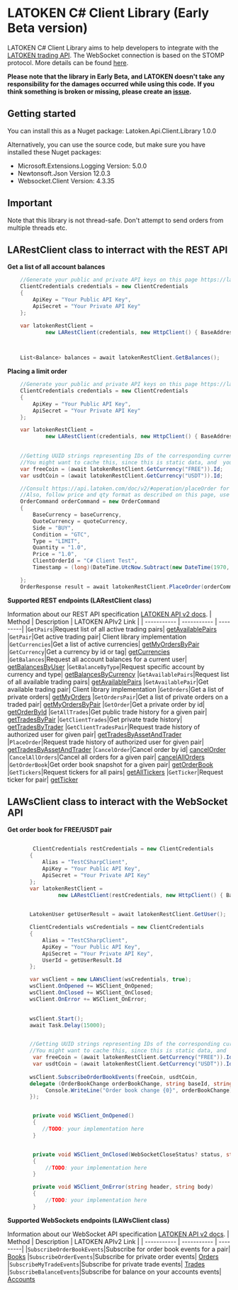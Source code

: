 # LATOKEN C# Client Library (Early Beta version)

LATOKEN C# Client Library aims to help developers to integrate with the [LATOKEN trading API](https://api.latoken.com/doc/v2/). 
The WebSocket connection is based on the STOMP protocol. More details can be found [here](https://stomp.github.io/).

**Please note that the library in Early Beta, and LATOKEN doesn't take any responsibility for the damages occurred while using this code.**
**If you think something is broken or missing, please create an [issue](https://github.com/LATOKEN/latoken-api-v2-dotnet-client/issues).**



## Getting started
You can install this as a Nuget package: Latoken.Api.Client.Library 1.0.0

Alternatively, you can use the source code, but make sure you have installed these Nuget packages:
* Microsoft.Extensions.Logging Version: 5.0.0
* Newtonsoft.Json Version 12.0.3
* Websocket.Client Version: 4.3.35

## Important
Note that this library is not thread-safe. Don't attempt to send orders from multiple threads etc.

## LARestClient class to interract with the REST API

**Get a list of all account balances**
````C#
    //Generate your public and private API keys on this page https://latoken.com/account/apikeys
    ClientCredentials credentials = new ClientCredentials
    {
        ApiKey = "Your Public API Key",
        ApiSecret = "Your Private API Key"
    };

    var latokenRestClient =
            new LARestClient(credentials, new HttpClient() { BaseAddress = new Uri("https://api.latoken.com") });

    

    List<Balance> balances = await latokenRestClient.GetBalances();

````

**Placing a limit order**
````C#
    //Generate your public and private API keys on this page https://latoken.com/account/apikeys
    ClientCredentials credentials = new ClientCredentials
    {
        ApiKey = "Your Public API Key",
        ApiSecret = "Your Private API Key"
    };

    var latokenRestClient =
            new LARestClient(credentials, new HttpClient() { BaseAddress = new Uri("https://api.latoken.com") });

   
    //Getting UUID strings representing IDs of the corresponding currencies/assets
    //You might want to cache this, since this is static data, and  you don't need to fetch it each time
    var freeCoin = (await latokenRestClient.GetCurrency("FREE")).Id;
    var usdtCoin = (await latokenRestClient.GetCurrency("USDT")).Id;

    //Consult https://api.latoken.com/doc/v2/#operation/placeOrder for possible field values
    //Also, follow price and qty format as described on this page, use comma only to separate the decimal part
    OrderCommand orderCommand = new OrderCommand
    {
        BaseCurrency = baseCurrency,
        QuoteCurrency = quoteCurrency,
        Side = "BUY",
        Condition = "GTC",
        Type = "LIMIT",                
        Quantity = "1.0",
        Price = "1.0",
        ClientOrderId = "C# Client Test",
        Timestamp = (long)(DateTime.UtcNow.Subtract(new DateTime(1970, 1, 1))).TotalSeconds

    };
    OrderResponse result = await latokenRestClient.PlaceOrder(orderCommand);
````


**Supported REST endpoints (LARestClient class)**

Information about our REST API specification [LATOKEN API v2 docs](https://api.latoken.com/doc/v2/).
| Method | Description | LATOKEN APIv2 Link |
| ----------- | ----------- | ---------|
|`GetPairs`|Request list of all active trading pairs| [getAvailablePairs](https://api.latoken.com/doc/v2/#operation/getAvailablePairs)
|`GetPair`|Get active trading pair| Client library implementation
|`GetCurrencies`|Get a list of active currencies| [getMyOrdersByPair](https://api.latoken.com/doc/v2/#operation/getActiveCurrencies)
|`GetCurrency`|Get a currency by id or tag| [getCurrencies](https://api.latoken.com/doc/v2/#operation/getCurrencies)
|`GetBalances`|Request all account balances for a current user| [getBalancesByUser](https://api.latoken.com/doc/v2/#operation/getBalancesByUser)
|`GetBalanceByType`|Request specific account by currency and type| [getBalancesByCurrency](https://api.latoken.com/doc/v2/#operation/getBalancesByCurrency)
|`GetAvailablePairs`|Request list of all available trading pairs| [getAvailablePairs](https://api.latoken.com/doc/v2/#operation/getAvailablePairs)
|`GetAvailablePair`|Get available trading pair| Client library implementation
|`GetOrders`|Get a list of private orders| [getMyOrders](https://api.latoken.com/doc/v2/#operation/getMyOrders)
|`GetOrdersPair`|Get a list of private orders on a traded pair| [getMyOrdersByPair](https://api.latoken.com/doc/v2/#operation/getMyOrdersByPair)
|`GetOrder`|Get a private order by id| [getOrderById](https://api.latoken.com/doc/v2/#operation/getOrderById)
|`GetAllTrades`|Get public trade history for a given pair| [getTradesByPair](https://api.latoken.com/doc/v2/#operation/getAuthFeeByPair)
|`GetClientTrades`|Get private trade history| [getTradesByTrader](https://api.latoken.com/doc/v2/#operation/getTradesByTrader)
|`GetClientTradesPair`|Request trade history of authorized user for given pair| [getTradesByAssetAndTrader](https://api.latoken.com/doc/v2/#operation/getTradesByAssetAndTrader)
|`PlaceOrder`|Request trade history of authorized user for given pair| [getTradesByAssetAndTrader](https://api.latoken.com/doc/v2/#operation/placeOrder)
|`CancelOrder`|Cancel order by id| [cancelOrder](https://api.latoken.com/doc/v2/#operation/cancelOrder)
|`CancelAllOrders`|Cancel all orders for a given pair| [cancelAllOrders](https://api.latoken.com/doc/v2/#operation/cancelAllOrders)
|`GetOrderBook`|Get order book snapshot for a given pair| [getOrderBook](https://api.latoken.com/doc/v2/#tag/BookController)
|`GetTickers`|Request tickers for all pairs| [getAllTickers](https://api.latoken.com/doc/v2/#operation/getAllTickers)
|`GetTicker`|Request ticker for pair| [getTicker](https://api.latoken.com/doc/v2/#operation/getTicker)
 
 
    
 ## LAWsClient class to interact with the WebSocket API

**Get order book for FREE/USDT pair**
````C#

        ClientCredentials restCredentials = new ClientCredentials
       {
           Alias = "TestCSharpClient",
           ApiKey = "Your Public API Key",
           ApiSecret = "Your Private API Key"                
       };
       var latokenRestClient =
                new LARestClient(restCredentials, new HttpClient() { BaseAddress = new Uri("https://api.latoken.com") });

            
       LatokenUser getUserResult = await latokenRestClient.GetUser();

       ClientCredentials wsCredentials = new ClientCredentials
       {
           Alias = "TestCSharpClient",
           ApiKey = "Your Public API Key",
           ApiSecret = "Your Private API Key",
           UserId = getUserResult.Id
       };

       var wsClient = new LAWsClient(wsCredentials, true);
       wsClient.OnOpened += WSClient_OnOpened;
       wsClient.OnClosed += WSClient_OnClosed;
       wsClient.OnError += WSClient_OnError;

            
       wsClient.Start();
       await Task.Delay(15000);


       //Getting UUID strings representing IDs of the corresponding currencies/assets
       //You might want to cache this, since this is static data, and  you don't need to fetch it each time
        var freeCoin = (await latokenRestClient.GetCurrency("FREE")).Id;
        var usdtCoin = (await latokenRestClient.GetCurrency("USDT")).Id;
                
       wsClient.SubscribeOrderBookEvents(freeCoin, usdtCoin,
       delegate (OrderBookChange orderBookChange, string baseId, string quoteId, DateTime dateTime) {
            Console.WriteLine("Order book change {0}", orderBookChange);
       });


        private void WSClient_OnOpened()
        {
           //TODO: your implementation here
        }


        private void WSClient_OnClosed(WebSocketCloseStatus? status, string description)
        {
            //TODO: your implementation here
        }

        private void WSClient_OnError(string header, string body)
        {
            //TODO: your implementation here
        }

````
**Supported WebSockets endpoints (LAWsClient class)**

Information about our WebSocket API specification [LATOKEN API v2 docs](https://api.latoken.com/doc/ws/).
| Method | Description | LATOKEN APIv2 Link |
| ----------- | ----------- | ---------|
|`SubscribeOrderBookEvents`|Subscribe for order book events for a pair| [Books](https://api.latoken.com/doc/ws/#section/Books)
|`SubscribeOrderEvents`|Subscribe for private order events| [Orders](https://api.latoken.com/doc/ws/#section/Orders)
|`SubscribeMyTradeEvents`|Subscribe for private trade events| [Trades](https://api.latoken.com/doc/ws/#section/Trades)
|`SubscribeBalanceEvents`|Subscribe for balance on your accounts events| [Accounts](https://api.latoken.com/doc/ws/#section/Accounts)

